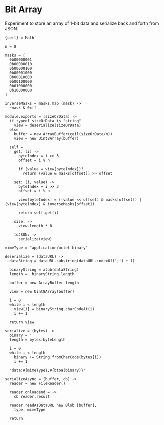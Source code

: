 Bit Array
=========

Experiment to store an array of 1-bit data and serialize back and forth from JSON.

    {ceil} = Math

    n = 8

    masks = [
      0b00000001
      0b00000010
      0b00000100
      0b00001000
      0b00010000
      0b00100000
      0b01000000
      0b10000000
    ]

    inverseMasks = masks.map (mask) ->
      ~mask & 0xff

    module.exports = (sizeOrData) ->
      if typeof sizeOrData is "string"
        view = deserialize(sizeOrData)
      else
        buffer = new ArrayBuffer(ceil(sizeOrData/n))
        view = new Uint8Array(buffer)

      self =
        get: (i) ->
          byteIndex = i >> 3
          offset = i % n

          if (value = view[byteIndex])?
            return (value & masks[offset]) >> offset

        set: (i, value) ->
          byteIndex = i >> 3
          offset = i % n

          view[byteIndex] = ((value << offset) & masks[offset]) | (view[byteIndex] & inverseMasks[offset])

          return self.get(i)

        size: ->
          view.length * 8

        toJSON: ->
          serialize(view)

    mimeType = "application/octet-binary"

    deserialize = (dataURL) ->
      dataString = dataURL.substring(dataURL.indexOf(';') + 1)

      binaryString = atob(dataString)
      length =  binaryString.length

      buffer = new ArrayBuffer length

      view = new Uint8Array(buffer)

      i = 0
      while i < length
        view[i] = binaryString.charCodeAt(i)
        i += 1

      return view

    serialize = (bytes) ->
      binary = ''
      length = bytes.byteLength

      i = 0
      while i < length
        binary += String.fromCharCode(bytes[i])
        i += 1

      "data:#{mimeType};#{btoa(binary)}"

    serializeAsync = (buffer, cb) ->
      reader = new FileReader()

      reader.onloadend = ->
        cb reader.result

      reader.readAsDataURL new Blob [buffer],
        type: mimeType

      return
